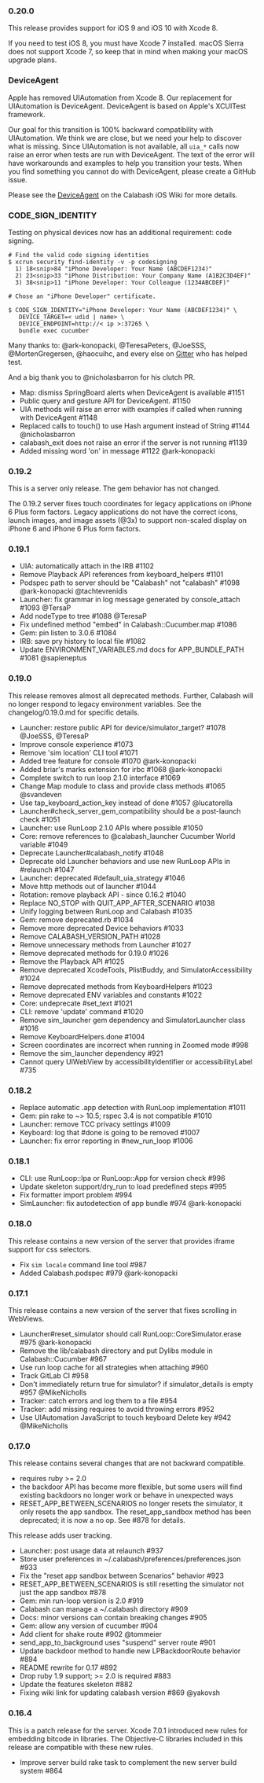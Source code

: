 ### 0.20.0

This release provides support for iOS 9 and iOS 10 with Xcode 8.

If you need to test iOS 8, you must have Xcode 7 installed. macOS Sierra
does not support Xcode 7, so keep that in mind when making your macOS
upgrade plans.

### DeviceAgent

Apple has removed UIAutomation from Xcode 8. Our replacement for UIAutomation
is DeviceAgent. DeviceAgent is based on Apple's XCUITest framework.

Our goal for this transition is 100% backward compatibility with
UIAutomation.  We think we are close, but we need your help to discover
what is missing.  Since UIAutomation is not available, all `uia_*` calls
now raise an error when tests are run with DeviceAgent.  The text of the
error will have workarounds and examples to help you transition your
tests.  When you find something you cannot do with DeviceAgent, please
create a GitHub issue.

Please see the
[DeviceAgent](https://github.com/calabash/calabash-ios/wiki/DeviceAgent)
on the Calabash iOS Wiki for more details.

### CODE\_SIGN\_IDENTITY

Testing on physical devices now has an additional requirement:
code signing.

```
# Find the valid code signing identities
$ xcrun security find-identity -v -p codesigning
  1) 18<snip>84 "iPhone Developer: Your Name (ABCDEF1234)"
  2) 23<snip>33 "iPhone Distribution: Your Company Name (A1B2C3D4EF)"
  3) 38<snip>11 "iPhone Developer: Your Colleague (1234ABCDEF)"

# Chose an "iPhone Developer" certificate.

$ CODE_SIGN_IDENTITY="iPhone Developer: Your Name (ABCDEF1234)" \
   DEVICE_TARGET=< udid | name> \
   DEVICE_ENDPOINT=http://< ip >:37265 \
   bundle exec cucumber
```

Many thanks to: @ark-konopacki, @TeresaPeters, @JoeSSS,
@MortenGregersen, @haocuihc, and every else on
[Gitter](https://gitter.im/calabash/calabash0x?utm_source=share-link&utm_medium=link&utm_campaign=share-link)
who has helped test.

And a big thank you to @nicholasbarron for his clutch PR.

* Map: dismiss SpringBoard alerts when DeviceAgent is available #1151
* Public query and gesture API for DeviceAgent. #1150
* UIA methods will raise an error with examples if called when running
  with DeviceAgent #1148
* Replaced calls to touch() to use Hash argument instead of String #1144
  @nicholasbarron
* calabash\_exit does not raise an error if the server is not running #1139
* Added missing word 'on' in message #1122 @ark-konopacki

### 0.19.2

This is a server only release.  The gem behavior has not changed.

The 0.19.2 server fixes touch coordinates for legacy applications on
iPhone 6 Plus form factors.  Legacy applications do not have the correct
icons, launch images, and image assets (@3x) to support non-scaled
display on iPhone 6 and iPhone 6 Plus form factors.

### 0.19.1

* UIA: automatically attach in the IRB #1102
* Remove Playback API references from keyboard\_helpers #1101
* Podspec path to server should be "Calabash" not "calabash" #1098
  @ark-konopacki @tachtevrenidis
* Launcher: fix grammar in log message generated by console\_attach #1093
  @TersaP
* Add nodeType to tree #1088 @TeresaP
* Fix undefined method "embed" in Calabash::Cucumber.map #1086
* Gem: pin listen to 3.0.6 #1084
* IRB: save pry history to local file #1082
* Update ENVIRONMENT\_VARIABLES.md docs for APP\_BUNDLE\_PATH #1081
  @sapieneptus

### 0.19.0

This release removes almost all deprecated methods.  Further, Calabash
will no longer respond to legacy environment variables.  See the
changelog/0.19.0.md for specific details.

* Launcher: restore public API for device/simulator_target? #1078
  @JoeSSS, @TeresaP
* Improve console experience #1073
* Remove 'sim location' CLI tool #1071
* Added tree feature for console #1070 @ark-konopacki
* Added briar's marks extension for irbc #1068 @ark-konopacki
* Complete switch to run loop 2.1.0 interface #1069
* Change Map module to class and provide class methods #1065 @svandeven
* Use tap_keyboard_action_key instead of done #1057 @lucatorella
* Launcher#check_server_gem_compatibility should be a post-launch check
  #1051
* Launcher: use RunLoop 2.1.0 APIs where possible #1050
* Core: remove references to @calabash_launcher Cucumber World variable
  #1049
* Deprecate Launcher#calabash_notify #1048
* Deprecate old Launcher behaviors and use new RunLoop APIs in #relaunch
  #1047
* Launcher: deprecated #default_uia_strategy #1046
* Move http methods out of launcher #1044
* Rotation: remove playback API - since 0.16.2 #1040
* Replace NO_STOP with QUIT_APP_AFTER_SCENARIO #1038
* Unify logging between RunLoop and Calabash #1035
* Gem: remove deprecated.rb #1034
* Remove more deprecated Device behaviors #1033
* Remove CALABASH_VERSION_PATH #1028
* Remove unnecessary methods from Launcher #1027
* Remove deprecated methods for 0.19.0 #1026
* Remove the Playback API #1025
* Remove deprecated XcodeTools, PlistBuddy, and SimulatorAccessibility
  #1024
* Remove deprecated methods from KeyboardHelpers #1023
* Remove deprecated ENV variables and constants #1022
* Core: undeprecate #set_text #1021
* CLI: remove 'update' command #1020
* Remove sim_launcher gem dependency and SimulatorLauncher class #1016
* Remove KeyboardHelpers.done #1004
* Screen coordinates are incorrect when running in Zoomed mode #998
* Remove the sim_launcher dependency #921
* Cannot query UIWebView by accessibilityIdentifier or
  accessibilityLabel #735

### 0.18.2

* Replace automatic .app detection with RunLoop implementation #1011
* Gem: pin rake to ~> 10.5; rspec 3.4 is not compatible #1010
* Launcher: remove TCC privacy settings #1009
* Keyboard: log that #done is going to be removed #1007
* Launcher: fix error reporting in #new\_run\_loop #1006

### 0.18.1

* CLI: use RunLoop::Ipa or RunLoop::App for version check #996
* Update skeleton support/dry\_run to load predefined steps #995
* Fix formatter import problem #994
* SimLauncher: fix autodetection of app bundle #974 @ark-konopacki

### 0.18.0

This release contains a new version of the server that provides
iframe support for css selectors.

* Fix `sim locale` command line tool #987
* Added Calabash.podspec #979 @ark-konopacki

### 0.17.1

This release contains a new version of the server that fixes
scrolling in WebViews.

* Launcher#reset\_simulator should call RunLoop::CoreSimulator.erase #975
  @ark-konopacki
* Remove the lib/calabash directory and put Dylibs module in
  Calabash::Cucumber #967
* Use run loop cache for all strategies when attaching #960
* Track GitLab CI #958
* Don't immediately return true for simulator? if simulator\_details is
  empty #957 @MikeNicholls
* Tracker: catch errors and log them to a file #954
* Tracker: add missing requires to avoid throwing errors #952
* Use UIAutomation JavaScript to touch keyboard Delete key #942 @MikeNicholls

### 0.17.0

This release contains several changes that are not backward compatible.

* requires ruby >= 2.0
* the backdoor API has become more flexible, but some users will find
  existing backdoors no longer work or behave in unexpected ways
* RESET_APP_BETWEEN_SCENARIOS no longer resets the simulator, it only
  resets the app sandbox.  The reset_app_sandbox method has been
  deprecated; it is now a no op. See #878 for details.

This release adds user tracking.

* Launcher: post usage data at relaunch #937
* Store user preferences in ~/.calabash/preferences/preferences.json
  #933
* Fix the "reset app sandbox between Scenarios" behavior #923
* RESET_APP_BETWEEN_SCENARIOS is still resetting the simulator not just
  the app sandbox #878
* Gem: min run-loop version is 2.0 #919
* Calabash can manage a ~/.calabash directory #909
* Docs: minor versions can contain breaking changes #905
* Gem: allow any version of cucumber #904
* Add client for shake route #902 @tommeier
* send_app_to_background uses "suspend" server route #901
* Update backdoor method to handle new LPBackdoorRoute behavior #894
* README rewrite for 0.17 #892
* Drop ruby 1.9 support; >= 2.0 is required #883
* Update the features skeleton #882
* Fixing wiki link for updating calabash version #869 @yakovsh

### 0.16.4

This is a patch release for the server.  Xcode 7.0.1 introduced
new rules for embedding bitcode in libraries.  The Objective-C
libraries included in this release are compatible with these
new rules.

* Improve server build rake task to complement the new server build system #864

